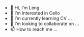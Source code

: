 - 👋 Hi, I’m Leng
- 👀 I’m interested in Cello
- 🌱 I’m currently learning CV ...
- 💞️ I’m looking to collaborate on ...
- 📫 How to reach me ...

<!---
805477481/805477481 is a ✨ special ✨ repository because its `README.md` (this file) appears on your GitHub profile.
You can click the Preview link to take a look at your changes.
--->
